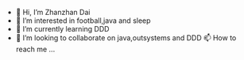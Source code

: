 - 👋 Hi, I’m Zhanzhan Dai
- 👀 I’m interested in football,java and sleep
- 🌱 I’m currently learning DDD
- 💞️ I’m looking to collaborate on java,outsystems and DDD
📫 How to reach me ...

<!---
daizhanzhan-2021/daizhanzhan-2021 is a ✨ special ✨ repository because its `README.md` (this file) appears on your GitHub profile.
You can click the Preview link to take a look at your changes.
--->
